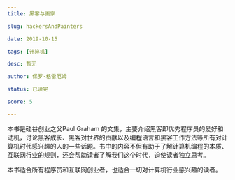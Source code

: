 ```yaml
---
title: 黑客与画家

slug: hackersAndPainters

date: 2019-10-15

tags: [计算机]

desc: 暂无

author: 保罗·格雷厄姆

status: 已读完

score: 5

---
```



本书是硅谷创业之父Paul Graham
的文集，主要介绍黑客即优秀程序员的爱好和动机，讨论黑客成长、黑客对世界的贡献以及编程语言和黑客工作方法等所有对计算机时代感兴趣的人的一些话题。书中的内容不但有助于了解计算机编程的本质、互联网行业的规则，还会帮助读者了解我们这个时代，迫使读者独立思考。

本书适合所有程序员和互联网创业者，也适合一切对计算机行业感兴趣的读者。
